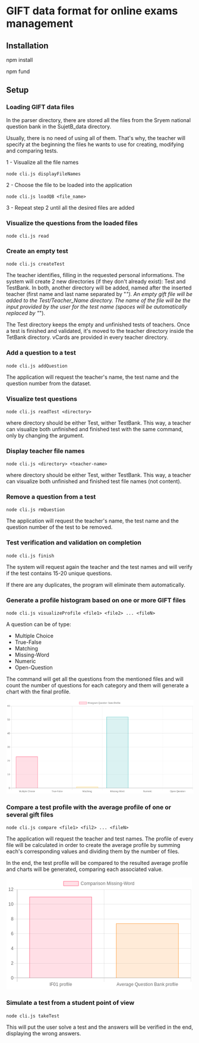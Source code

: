 # GIFT data format for online exams management

## Installation

npm install


npm fund

## Setup

### Loading GIFT data files

In the parser directory, there are stored all the files from the Sryem national question bank in the SujetB_data directory. 

Usually, there is no need of using all of them. That's why, the teacher will specify at the beginning the files he wants to use for creating, modifying and comparing tests.


1 - Visualize all the file names

    node cli.js displayFileNames

2 - Choose the file to be loaded into the application

    node cli.js loadQB <file_name>

3 - Repeat step 2 until all the desired files are added

### Visualize the questions from the loaded files

    node cli.js read

### Create an empty test

    node cli.js createTest

The teacher identifies, filling in the requested personal informations. The system will create 2 new directories (if they don't already exist): Test and TestBank. In both, another directory will be added, named after the inserted teacher (first name and last name separated by "_"). An empty gift file will be added to the Test/Teacher_Name directory. The name of the file will be the input provided by the user for the test name (spaces will be automatically replaced by "_").

The Test directory keeps the empty and unfinished tests of teachers. Once a test is finished and validated, it's moved to the teacher directory inside the TetBank directory. vCards are provided in every teacher directory.

### Add a question to a test

    node cli.js addQuestion

The application will request the teacher's name, the test name and the question number from the dataset.

### Visualize test questions

    node cli.js readTest <directory>

where directory should be either Test, wither TestBank. This way, a teacher can visualize both unfinished and finished test with the same command, only by changing the argument.

### Display teacher file names

    node cli.js <directory> <teacher-name>

where directory should be either Test, wither TestBank. This way, a teacher can visualize both unfinished and finished test file names (not content).

### Remove a question from a test

    node cli.js rmQuestion

The application will request the teacher's name, the test name and the question number of the test to be removed.

### Test verification and validation on completion

    node cli.js finish

The system will request again the teacher and the test names and will verify if the test contains 15-20 unique questions.

If there are any duplicates, the program will eliminate them automatically.

### Generate a profile histogram based on one or more GIFT files

    node cli.js visualizeProfile <file1> <file2> ... <fileN>

A question can be of type:
* Multiple Choice
* True-False
* Matching
* Missing-Word
* Numeric
* Open-Question

The command will get all the questions from the mentioned files and will count the number of questions for each category and them will generate a chart with the final profile.

![Chart](charts/chart-Question-Bank.png "Chart example")

### Compare a test profile with the average profile of one or several gift files

    node cli.js compare <file1> <fil2> ... <fileN>

The application will request the teacher and test names. The profile of every file will be calculated in order to create the average profile by summing each's corresponding values and dividing them by the number of files.

In the end, the test profile will be compared to the resulted average profile and charts will be generated, comparing each associated value.

![Comparison chart](charts/comparison-IF01-Average-Question-Bank/chart-Missing-Word.png "Comparison chart example")

### Simulate a test from a student point of view

    node cli.js takeTest

This will put the user solve a test and the answers will be verified in the end, displaying the wrong answers.
    

